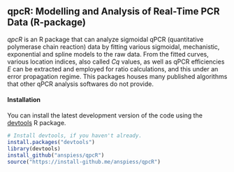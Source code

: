 ## qpcR: Modelling and Analysis of Real-Time PCR Data (R-package)

*qpcR* is an R package that can analyze sigmoidal qPCR (quantitative polymerase chain reaction) data by fitting various sigmoidal, mechanistic, exponential and spline models to the raw data. From the fitted curves, various location indices, also called _Cq_ values, as well as qPCR efficiencies _E_ can be extracted and employed for ratio calculations, and this under an error propagation regime. This packages houses many published algorithms that other qPCR analysis softwares do not provide. 

#### Installation
You can install the latest development version of the code using the [devtools](https://cran.r-project.org/package=devtools) R package.

```R
# Install devtools, if you haven't already.
install.packages("devtools")
library(devtools)
install_github("anspiess/qpcR")
source("https://install-github.me/anspiess/qpcR")
```
